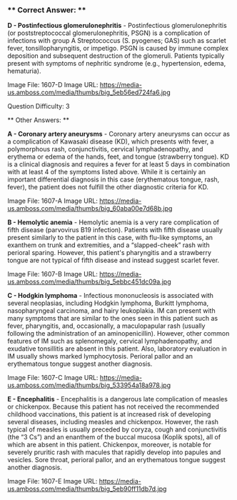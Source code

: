 ### ** Correct Answer: **

**D - Postinfectious glomerulonephritis** - Postinfectious glomerulonephritis (or poststreptococcal glomerulonephritis, PSGN) is a complication of infections with group A Streptococcus (S. pyogenes; GAS) such as scarlet fever, tonsillopharyngitis, or impetigo. PSGN is caused by immune complex deposition and subsequent destruction of the glomeruli. Patients typically present with symptoms of nephritic syndrome (e.g., hypertension, edema, hematuria).

Image File: 1607-D
Image URL: https://media-us.amboss.com/media/thumbs/big_5eb56ed724fa6.jpg

Question Difficulty: 3

** Other Answers: **

**A - Coronary artery aneurysms** - Coronary artery aneurysms can occur as a complication of Kawasaki disease (KD), which presents with fever, a polymorphous rash, conjunctivitis, cervical lymphadenopathy, and erythema or edema of the hands, feet, and tongue (strawberry tongue). KD is a clinical diagnosis and requires a fever for at least 5 days in combination with at least 4 of the symptoms listed above. While it is certainly an important differential diagnosis in this case (erythematous tongue, rash, fever), the patient does not fulfill the other diagnostic criteria for KD.

Image File: 1607-A
Image URL: https://media-us.amboss.com/media/thumbs/big_60aba00e7d68b.jpg

**B - Hemolytic anemia** - Hemolytic anemia is a very rare complication of fifth disease (parvovirus B19 infection). Patients with fifth disease usually present similarly to the patient in this case, with flu-like symptoms, an exanthem on trunk and extremities, and a “slapped-cheek” rash with perioral sparing. However, this patient's pharyngitis and a strawberry tongue are not typical of fifth disease and instead suggest scarlet fever.

Image File: 1607-B
Image URL: https://media-us.amboss.com/media/thumbs/big_5ebbc451dc09a.jpg

**C - Hodgkin lymphoma** - Infectious mononucleosis is associated with several neoplasias, including Hodgkin lymphoma, Burkitt lymphoma, nasopharyngeal carcinoma, and hairy leukoplakia. IM can present with many symptoms that are similar to the ones seen in this patient such as fever, pharyngitis, and, occasionally, a maculopapular rash (usually following the administration of an aminopenicillin). However, other common features of IM such as splenomegaly, cervical lymphadenopathy, and exudative tonsillitis are absent in this patient. Also, laboratory evaluation in IM usually shows marked lymphocytosis. Perioral pallor and an erythematous tongue suggest another diagnosis.

Image File: 1607-C
Image URL: https://media-us.amboss.com/media/thumbs/big_533954a18a978.jpg

**E - Encephalitis** - Encephalitis is a dangerous late complication of measles or chickenpox. Because this patient has not received the recommended childhood vaccinations, this patient is at increased risk of developing several diseases, including measles and chickenpox. However, the rash typical of measles is usually preceded by coryza, cough and conjunctivitis (the “3 Cs”) and an enanthem of the buccal mucosa (Koplik spots), all of which are absent in this patient. Chickenpox, moreover, is notable for severely pruritic rash with macules that rapidly develop into papules and vesicles. Sore throat, perioral pallor, and an erythematous tongue suggest another diagnosis.

Image File: 1607-E
Image URL: https://media-us.amboss.com/media/thumbs/big_5eb90ff11db7d.jpg

